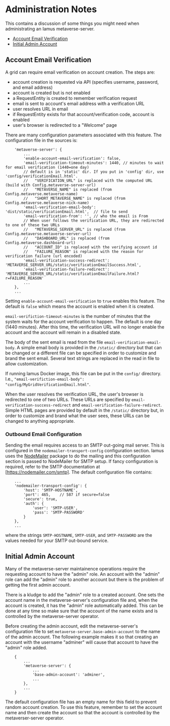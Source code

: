 # Administration Notes

This contains a discussion of some things you might need when
administrating an Iamus metaverse-server.

- [Account Email Verification](#account-email-verification)
- [Initial Admin Account](#initial-admin-account)

## Account Email Verification

A grid can require email verification on account creation.
The steps are:

- account creation is requested via API (specifies username, password, and email address)
- account is created but is not enabled
- a RequestEntity is created to remember verification request
- email is sent to account's email address with a verification URL
- user resolves URL in email
- if RequestEntity exists for that account/verification code, account is enabled
- user's browser is redirected to a "Welcome" page

There are many configuration parameters associated with this feature.
The configuration file in the sources is:

```
    'metaverse-server': {
        ...
        'enable-account-email-verification': false,
        'email-verification-timeout-minutes': 1440, // minutes to wait for email verification (1440=one day)
        // default is in 'static' dir. If you put in 'config' dir, use 'config/verificationEmail.html'.
        //   "VERIFICATION_URL" is replaced with the computed URL (build with Config.metaverse-server-url)
        //   "METAVERSE_NAME" is replaced (from Config.metaverse.metaverse-name)
        //   "SHORT_METAVERSE_NAME" is replaced (from Config.metaverse.metaverse-nick-name)
        'email-verification-email-body': 'dist/static/verificationEmail.html',  // file to send
        'email-verification-from': '', // who the email is From
        // When user follows the verification URL, they are redirected to one of these two URLs
        //   "METAVERSE_SERVER_URL" is replaced (from Config.metaverse.metaverse-server-url)
        //   "DASHBOARD_URL" is replaced (from Config.metaverse.dashboard-url)
        //   "ACCOUNT_ID" is replaced with the verifying account id
        //   "FAILURE_REASON" is replaced with the reason for verification failure (url encoded)
        'email-verification-success-redirect': 'METAVERSE_SERVER_URL/static/verificationEmailSuccess.html',
        'email-verification-failure-redirect': 'METAVERSE_SERVER_URL/static/verificationEmailFailure.html?r=FAILURE_REASON'
        ...
    },
    ...
```

Setting `enable-account-email-verification` to `true` enables this feature.
The default is `false` which means the account is enabled when it is created.

`email-verifiction-timeout-minutes` is the number of minutes that the system waits for the
account verification to happen. The default is one day (1440 minutes).
After this time, the verification URL will no longer enable the account and the
account will remain in a disabled state.

The body of the sent email is read from the file `email-verification-email-body`. 
A simple email body is provided in the `/static/` directory but that can be changed
or a different file can be specified in order to customize and brand the sent email.
Several text strings are replaced in the read in file to allow customization.

If running Iamus Docker image, this file can be put in the `config/` directory.
I.e., `"email-verifiction-email-body": "config/MyGridVerificationEmail.html"`.

When the user resolves the verification URL, the user's browser is redirected to one of two
URLs. These URLs are specified by `email-verification-success-redirect` and
`email-verification-failure-redirect`.
Simple HTML pages are provided by default in the `/static/` directory but,
in order to customize and brand what the user sees, these URLs can be changed to
anything appropriate.

### Outbound Email Configuration

Sending the email requires access to an SMTP out-going mail server. This is
configured in the `nodemailer-transport-config` configuration section.
Iamus uses the [NodeMailer](https://nodemailer.com) package to do the
mailing and this configuration section is passed to NodeMailer for SMTP setup.
If fancy configuration is required, refer to the SMTP documentation at [https://nodemailer.com/smtp].
The default configuration file contains:

```
    ...
    'nodemailer-transport-config': {
        'host': 'SMTP-HOSTNAME',
        'port': 465,    // 587 if secure=false
        'secure': true,
        'auth': {
            'user': 'SMTP-USER',
            'pass': 'SMTP-PASSWORD'
        }
    },
    ...
```

where the strings `SMTP-HOSTNAME`, `SMTP-USER`, and `SMTP-PASSWORD` are the
values needed for your SMTP out-bound service.

## Initial Admin Account

Many of the metaverse-server maintainence operations require 
the requesting account to have the "admin" role.
An account with the "admin" role can add the "admin" role to another
account but there is the problem of getting the first admin account.

There is a kludge to add the "admin" role to a created account.
One sets the account name in the metaverse-server's configuration file
and, when the account is created, it has the "admin" role automatically
added.
This can be done at any time so make sure that the account of the name
exists and is controlled by the metaverse-server operator.

Before creating the admin account, 
edit the metaverse-server's configuration file to set
`metaverse-server.base-admin-account` to the name of the admin account.
The following example makes it so that creating an account with the
username "adminer" will cause that account to have the "admin" role added.

```
    {
        ...
        'metaverse-server': {
            ...
            'base-admin-account': 'adminer',
            ...
        },
        ...
    }
```

The default configuration file has an empty name for this field to
prevent random account creation.
To use this feature, remember to set the account name and then create
the account so that the account is controlled by the metaverser-server operator.
